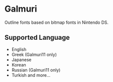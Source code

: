 # Galmuri
Outline fonts based on bitmap fonts in Nintendo DS.

## Supported Language
- English
- Greek (Galmuri11 only)
- Japanese
- Korean
- Russian (Galmuri11 only)
- Turkish
and more...
